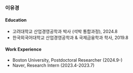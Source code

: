 ### 이유경

#### Education

- 고려대학교 산업경영공학과 박사 (석박 통합과정), 2024.8
- 한국외국어대학교 산업경영공학과 & 국제금융학과 학사, 2019.8

#### Work Experience

- Boston University, Postdoctoral Researcher (2024.9-)
- Naver, Research Intern (2023.4-2023.7)
